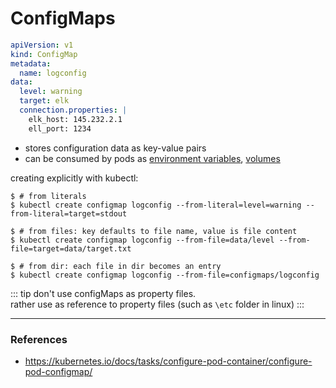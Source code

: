 # ConfigMaps

```yaml
apiVersion: v1
kind: ConfigMap
metadata:
  name: logconfig
data:
  level: warning
  target: elk
  connection.properties: |
    elk_host: 145.232.2.1
    ell_port: 1234
```

* stores configuration data as key-value pairs
* can be consumed by pods as [environment variables](pods.md#containerenvironmentvariables), [volumes](pods.md#volumes)

creating explicitly with kubectl:

```shell
$ # from literals
$ kubectl create configmap logconfig --from-literal=level=warning --from-literal=target=stdout

$ # from files: key defaults to file name, value is file content
$ kubectl create configmap logconfig --from-file=data/level --from-file=target=data/target.txt

$ # from dir: each file in dir becomes an entry
$ kubectl create configmap logconfig --from-file=configmaps/logconfig
```

::: tip
don't use configMaps as property files.  
rather use as reference to property files (such as `\etc` folder in linux)
:::

---

### References

* <https://kubernetes.io/docs/tasks/configure-pod-container/configure-pod-configmap/>